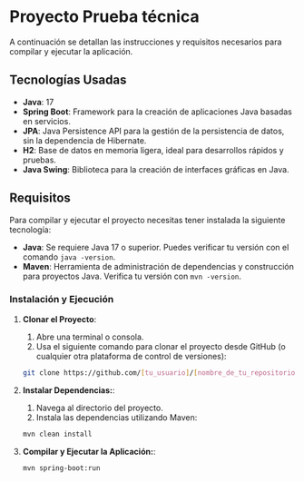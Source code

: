 # Proyecto Prueba técnica

A continuación se detallan las instrucciones y requisitos necesarios para compilar y ejecutar la aplicación.

## Tecnologías Usadas
- **Java**: 17
- **Spring Boot**: Framework para la creación de aplicaciones Java basadas en servicios.
- **JPA**: Java Persistence API para la gestión de la persistencia de datos, sin la dependencia de Hibernate.
- **H2**: Base de datos en memoria ligera, ideal para desarrollos rápidos y pruebas.
- **Java Swing**: Biblioteca para la creación de interfaces gráficas en Java.

## Requisitos
Para compilar y ejecutar el proyecto necesitas tener instalada la siguiente tecnología:
- **Java**: Se requiere Java 17 o superior. Puedes verificar tu versión con el comando `java -version`.
- **Maven**: Herramienta de administración de dependencias y construcción para proyectos Java. Verifica tu versión con `mvn -version`.

### Instalación y Ejecución
1. **Clonar el Proyecto**:
   1. Abre una terminal o consola.
   2. Usa el siguiente comando para clonar el proyecto desde GitHub (o cualquier otra plataforma de control de versiones):

   ```bash
   git clone https://github.com/[tu_usuario]/[nombre_de_tu_repositorio].git

2. **Instalar Dependencias:**:
   1. Navega al directorio del proyecto.
   2. Instala las dependencias utilizando Maven:
   ```bash
   mvn clean install

3. **Compilar y Ejecutar la Aplicación:**:
   ```bash
   mvn spring-boot:run
   
